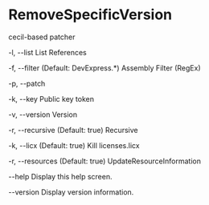 # RemoveSpecificVersion
cecil-based patcher

  -l, --list         List References

  -f, --filter       (Default: DevExpress.*) Assembly Filter (RegEx)

  -p, --patch

  -k, --key          Public key token

  -v, --version      Version

  -r, --recursive    (Default: true) Recursive

  -k, --licx         (Default: true) Kill licenses.licx

  -r, --resources    (Default: true) UpdateResourceInformation

  --help             Display this help screen.

  --version          Display version information.
